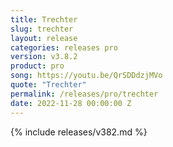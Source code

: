 ```yaml
---
title: Trechter
slug: trechter
layout: release
categories: releases pro
version: v3.8.2
product: pro
song: https://youtu.be/QrSDDdzjMVo
quote: "Trechter"
permalink: /releases/pro/trechter
date: 2022-11-28 00:00:00 Z
---
```

{% include releases/v382.md %}
